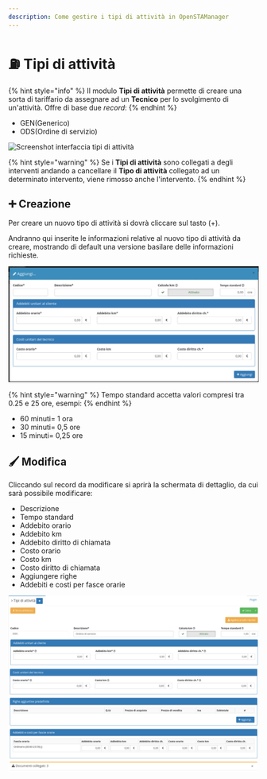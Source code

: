 ```yaml
---
description: Come gestire i tipi di attività in OpenSTAManager
---
```


# ⛽ Tipi di attività

{% hint style="info" %}
Il modulo **Tipi di attività** permette di creare una sorta di tariffario da assegnare ad un **Tecnico** per lo svolgimento di un'attività. Offre di base due _record_:
{% endhint %}

* GEN(Generico)
* ODS(Ordine di servizio)

![Screenshot interfaccia tipi di attività](../../../.gitbook/assets/RecordTipiDiAttività.PNG)

{% hint style="warning" %}
Se i **Tipi di attività** sono collegati a degli interventi andando a cancellare il **Tipo di attività** collegato ad un determinato intervento, viene rimosso anche l'intervento.
{% endhint %}

## ➕ Creazione

Per creare un nuovo tipo di attività si dovrà cliccare sul tasto (+).

Andranno qui inserite le informazioni relative al nuovo tipo di attività da creare, mostrando di default una versione basilare delle informazioni richieste.

![](<../../../.gitbook/assets/image (34) (1) (1) (1) (1) (1).png>)

{% hint style="warning" %}
Tempo standard accetta valori compresi tra 0.25 e 25 ore, esempi:
{% endhint %}

* 60 minuti= 1 ora
* 30 minuti= 0,5 ore
* 15 minuti= 0,25 ore

## 🖌️ Modifica

Cliccando sul record da modificare si aprirà la schermata di dettaglio, da cui sarà possibile modificare:

* Descrizione
* Tempo standard
* Addebito orario
* Addebito km
* Addebito diritto di chiamata
* Costo orario
* Costo km
* Costo diritto di chiamata
* Aggiungere righe
* Addebiti e costi per fasce orarie

![](../../../.gitbook/assets/Senzanome.png)
